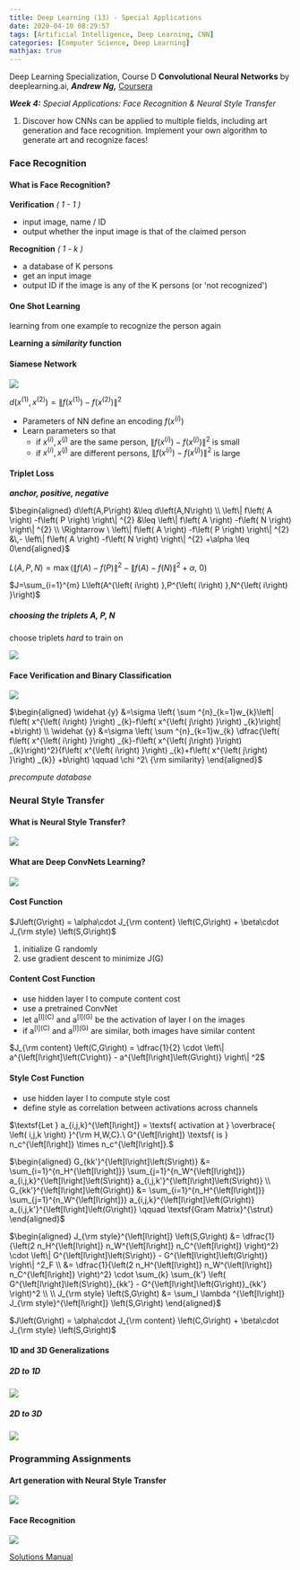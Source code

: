 ```yaml
---
title: Deep Learning (13) · Special Applications
date: 2020-04-10 08:29:57
tags: [Artificial Intelligence, Deep Learning, CNN]
categories: [Computer Science, Deep Learning]
mathjax: true
---
```


Deep Learning Specialization, Course D
**Convolutional Neural Networks** by deeplearning.ai, ***Andrew Ng,*** [Coursera](https://www.coursera.org/learn/neural-networks-deep-learning/home/info)

***Week 4:*** *Special Applications: Face Recognition & Neural Style Transfer*

1. Discover how CNNs can be applied to multiple fields, including art generation and face recognition. Implement your own algorithm to generate art and recognize faces!

<!-- more -->

### Face Recognition

#### What is Face Recognition?

**Verification** *( 1 - 1 )*

- input image, name / ID
- output whether the input image is that of the claimed person

**Recognition** *( 1 - k )*

- a database of K persons
- get an input image
- output ID if the image is any of the K persons (or 'not recognized')

#### One Shot Learning

learning from one example to recognize the person again

**Learning a *similarity* function**

#### Siamese Network

![](Deep-Learning-Andrew-Ng-13/1.png)

$d\left( x^{\left( 1\right) },x^{\left( 2\right) }\right) =\left\| f\left( x^{\left( 1\right) }\right) -f\left( x^{\left( 2\right) }\right) \right\| ^{2}$

- Parameters of NN define an encoding $f\left( x^{\left( i\right) }\right)$
- Learn parameters so that
  - if $x^{\left( i\right) } , x^{\left( j\right)}$ are the same person, $\left\| f\left( x^{\left( i\right) }\right) -f\left( x^{\left( j\right) }\right) \right\| ^{2}$ is small
  - if $x^{\left( i\right) } , x^{\left( j\right)}$ are different persons, $\left\| f\left( x^{\left( i\right) }\right) -f\left( x^{\left( j\right) }\right) \right\| ^{2}$ is large

#### Triplet Loss

***anchor, positive, negative***

$\begin{aligned} d\left(A,P\right) &\leq d\left(A,N\right) \\ \left\| f\left( A \right) -f\left( P \right) \right\| ^{2} &\leq \left\| f\left( A \right) -f\left( N \right) \right\| ^{2} \\ \Rightarrow \ \left\| f\left( A \right) -f\left( P \right) \right\| ^{2} &\,- \left\| f\left( A \right) -f\left( N \right) \right\| ^{2} +\alpha \leq 0\end{aligned}$

$L\left(A,P,N\right) = \max\left( \left\| f\left( A \right) -f\left( P \right) \right\| ^{2} - \left\| f\left( A \right) -f\left( N \right) \right\| ^{2} +\alpha, \ 0 \right)$

$J=\sum_{i=1}^{m} L\left(A^{\left( i\right) },P^{\left( i\right) },N^{\left( i\right) }\right)$

##### choosing the triplets A, P, N

choose triplets *hard* to train on

![](Deep-Learning-Andrew-Ng-13/2.png)

#### Face Verification and Binary Classification

![](Deep-Learning-Andrew-Ng-13/3.png)

$\begin{aligned} \widehat {y} &=\sigma \left( \sum ^{n}_{k=1}w_{k}\left| f\left( x^{\left( i\right) }\right) _{k}-f\left( x^{\left( j\right) }\right) _{k}\right| +b\right) \\ \widehat {y} &=\sigma \left( \sum ^{n}_{k=1}w_{k} \dfrac{\left( f\left( x^{\left( i\right) }\right) _{k}-f\left( x^{\left( j\right) }\right) _{k}\right)^2}{f\left( x^{\left( i\right) }\right) _{k}+f\left( x^{\left( j\right) }\right) _{k}} +b\right) \qquad \chi ^2\ {\rm similarity} \end{aligned}$

*precompute database*

### Neural Style Transfer

#### What is Neural Style Transfer?

![](Deep-Learning-Andrew-Ng-13/4.png)

#### What are Deep ConvNets Learning?

![](Deep-Learning-Andrew-Ng-13/5.png)

#### Cost Function

$J\left(G\right) = \alpha\cdot J_{\rm content} \left(C,G\right) + \beta\cdot J_{\rm style} \left(S,G\right)$

1. initialize G randomly
2. use gradient descent to minimize J(G)

#### Content Cost Function

- use hidden layer l to compute content cost
- use a pretrained ConvNet
- let a<sup>\[l](C)</sup> and a<sup>\[l](G)</sup> be the activation of layer l on the images
- if a<sup>\[l](C)</sup> and a<sup>\[l](G)</sup> are similar, both images have similar content

$J_{\rm content} \left(C,G\right) = \dfrac{1}{2} \cdot \left\| a^{\left[l\right]\left(C\right)}  - a^{\left[l\right]\left(G\right)} \right\| ^2$

#### Style Cost Function

- use hidden layer l to compute style cost
- define style as correlation between activations across channels

$\textsf{Let } a_{i,j,k}^{\left[l\right]} = \textsf{ activation at } \overbrace{ \left( i,j,k \right) }^{\rm H,W,C}.\ G^{\left[l\right]} \textsf{ is } n_c^{\left[l\right]} \times n_c^{\left[l\right]}.$

$\begin{aligned} G_{kk'}^{\left[l\right]\left(S\right)} &= \sum_{i=1}^{n_H^{\left[l\right]}} \sum_{j=1}^{n_W^{\left[l\right]}} a_{i,j,k}^{\left[l\right]\left(S\right)} a_{i,j,k'}^{\left[l\right]\left(S\right)} \\ G_{kk'}^{\left[l\right]\left(G\right)} &= \sum_{i=1}^{n_H^{\left[l\right]}} \sum_{j=1}^{n_W^{\left[l\right]}} a_{i,j,k}^{\left[l\right]\left(G\right)} a_{i,j,k'}^{\left[l\right]\left(G\right)} \qquad \textsf{Gram Matrix}^{\strut} \end{aligned}$

$\begin{aligned} J_{\rm style}^{\left[l\right]} \left(S,G\right) &= \dfrac{1}{\left(2 n_H^{\left[l\right]} n_W^{\left[l\right]} n_C^{\left[l\right]} \right)^2} \cdot \left\| G^{\left[l\right]\left(S\right)}  - G^{\left[l\right]\left(G\right)} \right\| ^2_F \\ &= \dfrac{1}{\left(2 n_H^{\left[l\right]} n_W^{\left[l\right]} n_C^{\left[l\right]} \right)^2} \cdot \sum_{k} \sum_{k'} \left( G^{\left[l\right]\left(S\right)}_{kk'}  - G^{\left[l\right]\left(G\right)}_{kk'} \right)^2 \\ \\ J_{\rm style} \left(S,G\right) &= \sum_l \lambda ^{\left[l\right]} J_{\rm style}^{\left[l\right]} \left(S,G\right) \end{aligned}$

$J\left(G\right) = \alpha\cdot J_{\rm content} \left(C,G\right) + \beta\cdot J_{\rm style} \left(S,G\right)$

#### 1D and 3D Generalizations

##### 2D to 1D

![](Deep-Learning-Andrew-Ng-13/6.png)

##### 2D to 3D

![](Deep-Learning-Andrew-Ng-13/7.png)

### Programming Assignments

#### Art generation with Neural Style Transfer

![](Deep-Learning-Andrew-Ng-13/8.png)

#### Face Recognition

![](Deep-Learning-Andrew-Ng-13/9.png)

<a href='https://github.com/muhac/coursera-deep-learning-solutions' target="_blank">Solutions Manual</a>
